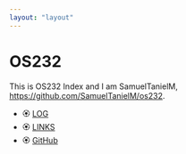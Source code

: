 ```yaml
---
layout: "layout"
---
```

# OS232

This is OS232 Index and I am SamuelTanielM, https://github.com/SamuelTanielM/os232.

* 🏵️ [LOG](TXT/mylog.txt)
* 🏵️ [LINKS](LINKS/)
* 🏵️ [GitHub](https://github.com/SamuelTanielM/os232)
